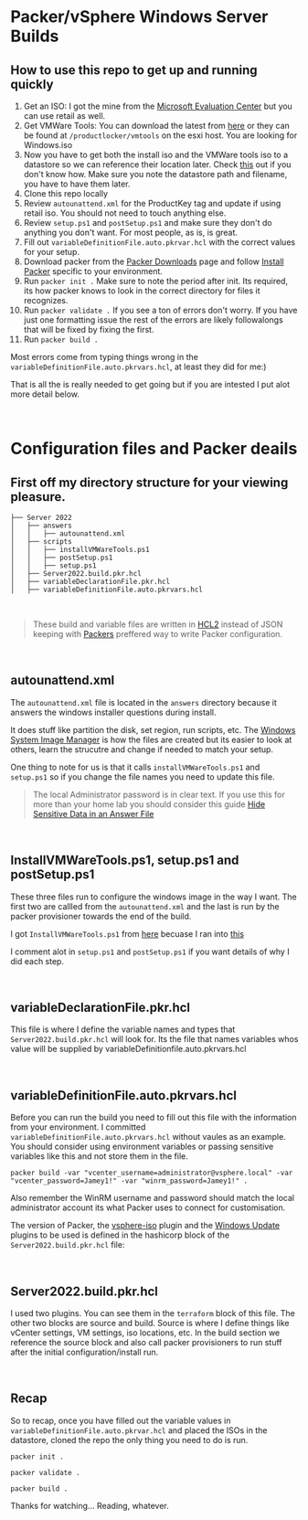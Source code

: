 # Packer/vSphere Windows Server Builds

## How to use this repo to get up and running quickly
1. Get an ISO: I got the mine from the [Microsoft Evaluation Center](https://www.microsoft.com/en-gb/evalcenter/evaluate-windows-server) but you can use retail as well.
2. Get VMWare Tools: You can download the latest from [here](https://packages.vmware.com/tools/releases/latest/windows) or they can be found at `/productlocker/vmtools` on the esxi host. You are looking for Windows.iso
3. Now you have to get both the install iso and the VMWare tools iso to a datastore so we can reference their location later. Check [this](https://docs.vmware.com/en/VMware-vSphere/7.0/com.vmware.vsphere.vm_admin.doc/GUID-492D6904-7471-4D66-9555-9466CCCA6931.html) out if you don't know how. Make sure you note the datastore path and filename, you have to have them later.
4. Clone this repo locally
5. Review `autounattend.xml` for the ProductKey tag and update if using retail iso. You should not need to touch anything else.
6. Review `setup.ps1` and `postSetup.ps1` and make sure they don't do anything you don't want. For most people, as is, is great.
7. Fill out `variableDefinitionFile.auto.pkrvar.hcl` with the correct values for your setup. 
8. Download packer from the [Packer Downloads](https://www.packer.io/downloads) page and follow [Install Packer](https://learn.hashicorp.com/tutorials/packer/get-started-install-cli) specific to your environment.
9.  Run  `packer init .` Make sure to note the period after init. Its required, its how packer knows to look in the correct directory for files it recognizes.
10. Run `packer validate .` If you see a ton of errors don't worry. If you have just one formatting issue the rest of the errors are likely followalongs that will be fixed by fixing the first.
11. Run `packer build .` 

Most errors come from typing things wrong in the `variableDefinitionFile.auto.pkrvars.hcl`, at least they did for me:) 

That is all the is really needed to get going but if you are intested  I put alot more detail below.

<br>

# Configuration files and Packer deails

## First off my directory structure for your viewing pleasure.

```
├── Server 2022
│   ├── answers
│   │   ├── autounattend.xml
│   ├── scripts
│   │   ├── installVMWareTools.ps1
│   │   ├── postSetup.ps1
│   │   ├── setup.ps1
│   ├── Server2022.build.pkr.hcl
│   ├── variableDeclarationFile.pkr.hcl
│   ├── variableDefinitionFile.auto.pkrvars.hcl
```
<br>

> These build and variable files are written in [HCL2](https://www.packer.io/docs/templates/hcl_templates) instead of JSON keeping with [Packers](https://www.packer.io/) preffered way to write Packer configuration.

<br>

## **autounattend.xml**

The `autounattend.xml` file is located in the `answers` directory because it answers the windows installer questions during install.

It does stuff like partition the disk, set region, run scripts, etc. The [Windows System Image Manager](https://docs.microsoft.com/en-us/windows-hardware/customize/desktop/wsim/windows-system-image-manager-technical-reference) is how the files are created but its easier to look at others, learn the strucutre and change if needed to match your setup.

One thing to note for us is that it calls `installVMWareTools.ps1` and `setup.ps1` so if you change the file names you need to update this file.

> The local Administrator password is in clear text. If you use this for more than your home lab you should consider this guide [Hide Sensitive Data in an Answer File](https://docs.microsoft.com/en-us/windows-hardware/customize/desktop/wsim/hide-sensitive-data-in-an-answer-file)

<br>

## **InstallVMWareTools.ps1, setup.ps1 and postSetup.ps1** 

These three files run to configure the windows image in the way I want. The first two are callled from the `autounattend.xml` and the last is run by the packer provisioner towards the end of the build.

I got `InstallVMWareTools.ps1` from [here](https://github.com/getvpro/Build-Packer/blob/master/Scripts/Install-VMTools.ps1) becuase I ran into [this](https://scriptech.io/automatically-reinstalling-vmware-tools-on-server2016-after-the-first-attempt-fails-to-install-the-vmtools-service/)

I comment alot in `setup.ps1` and `postSetup.ps1` if you want details of why I did each step.

<br>

## **variableDeclarationFile.pkr.hcl**

This file is where I define the variable names and types that `Server2022.build.pkr.hcl` will look for. Its the file that names variables whos value will be supplied by variableDefinitionfile.auto.pkrvars.hcl

<br>

## **variableDefinitionFile.auto.pkrvars.hcl**

Before you can run the build you need to fill out this file with the information from your environment. I committed `variableDefinitionFile.auto.pkrvars.hcl` without vaules as an example. You should consider using environment variables or passing sensitive variables like this and not store them in the file.

```dosbatch
packer build -var "vcenter_username=administrator@vsphere.local" -var "vcenter_password=Jamey1!" -var "winrm_password=Jamey1!" .
```

Also remember the WinRM username and password should match the local administrator account its what Packer uses to connect for customisation. 

The version of Packer, the [vsphere-iso](https://www.packer.io/plugins/builders/vsphere/vsphere-iso) plugin and the [Windows Update](https://github.com/rgl/packer-plugin-windows-update) plugins to be used is defined in the hashicorp block of the `Server2022.build.pkr.hcl` file:

<br>

## **Server2022.build.pkr.hcl**

I used two plugins. You can see them in the `terraform` block of this file. The other two blocks are source and build. Source is where I define things like vCenter settings, VM settings, iso locations, etc. In the build section we reference the source block and also call packer provisioners to run stuff after the initial configuration/install run.

<br>

## **Recap**

So to recap, once you have filled out the variable values in `variableDefinitionFile.auto.pkrvar.hcl` and placed the ISOs in the datastore, cloned the repo the only thing you need to do is run.

```dosbatch
packer init .
```
```dosbatch
packer validate .
```
```dosbatch
packer build .
```

Thanks for watching... Reading, whatever.